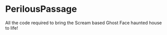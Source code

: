 # PerilousPassage
All the code required to bring the Scream based Ghost Face haunted house to life!
